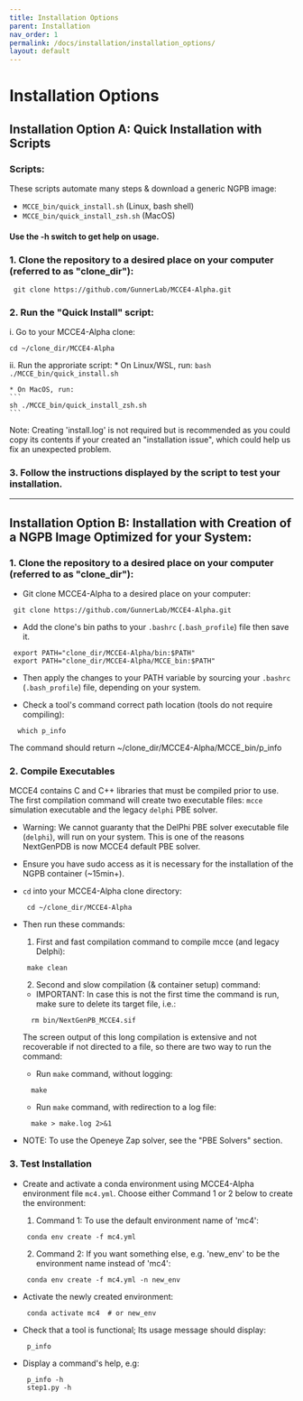 ```yaml
---
title: Installation Options
parent: Installation
nav_order: 1
permalink: /docs/installation/installation_options/
layout: default
---
```


# Installation Options

## Installation Option A: Quick Installation with Scripts
### Scripts:
These scripts automate many steps & download a generic NGPB image:
  * `MCCE_bin/quick_install.sh` (Linux, bash shell)
  * `MCCE_bin/quick_install_zsh.sh` (MacOS)
#### Use the -h switch to get help on usage.

### 1. Clone the repository to a desired place on your computer (referred to as "clone_dir"):
```
 git clone https://github.com/GunnerLab/MCCE4-Alpha.git
```

### 2. Run the "Quick Install" script:
  i. Go to your MCCE4-Alpha clone:
  ```
  cd ~/clone_dir/MCCE4-Alpha
  ```

  ii. Run the approriate script:
    * On Linux/WSL, run:
    ```
    bash ./MCCE_bin/quick_install.sh
    ```

    * On MacOS, run:
    ```
    sh ./MCCE_bin/quick_install_zsh.sh
    ```

  Note: Creating 'install.log' is not required but is recommended as you could copy its contents if your created an "installation issue", which could help us fix an unexpected problem.

### 3. Follow the instructions displayed by the script to test your installation.
---

## Installation Option B: Installation with Creation of a NGPB Image Optimized for your System:

### 1. Clone the repository to a desired place on your computer (referred to as "clone_dir"):
  * Git clone MCCE4-Alpha to a desired place on your computer:
  ```
   git clone https://github.com/GunnerLab/MCCE4-Alpha.git
  ```
 
  * Add the clone's bin paths to your `.bashrc` (`.bash_profile`) file then save it.
  ```
   export PATH="clone_dir/MCCE4-Alpha/bin:$PATH"
   export PATH="clone_dir/MCCE4-Alpha/MCCE_bin:$PATH"
  ```

  * Then apply the changes to your PATH variable by sourcing your `.bashrc` (`.bash_profile`) file, depending on your system.

  * Check a tool's command correct path location (tools do not require compiling):
  ```
    which p_info
  ```
  The command should return ~/clone_dir/MCCE4-Alpha/MCCE_bin/p_info

### 2. Compile Executables 
MCCE4 contains C and C++ libraries that must be compiled prior to use. The first compilation command will create two executable files: `mcce` simulation executable and the legacy `delphi` PBE solver.  
  * Warning: We cannot guaranty that the DelPhi PBE solver executable file (`delphi`), will run on your system. This is one of the reasons NextGenPDB is now MCCE4 default PBE solver.

  * Ensure you have sudo access as it is necessary for the installation of the NGPB container (~15min+).
  * `cd` into your MCCE4-Alpha clone directory:
    ```
     cd ~/clone_dir/MCCE4-Alpha
    ```
  * Then run these commands:

    1. First and fast compilation command to compile mcce (and legacy Delphi):
    ```
     make clean
    ```

    2. Second and slow compilation (& container setup) command:
      - IMPORTANT: In case this is not the first time the command is run, make sure to delete its target file, i.e.:
      ```
        rm bin/NextGenPB_MCCE4.sif
      ```
      The screen output of this long compilation is extensive and not recoverable if not directed to a file, so there are two way to run the command:
      - Run `make` command, without logging:
      ```
        make
      ```
      - Run `make` command, with redirection to a log file:
      ```
        make > make.log 2>&1
      ```

  * NOTE: To use the Openeye Zap solver, see the "PBE Solvers" section.

### 3. Test Installation
  * Create and activate a conda environment using MCCE4-Alpha environment file `mc4.yml`. Choose either Command 1 or 2 below to create the environment:
    1. Command 1: To use the default environment name of 'mc4':
    ```
     conda env create -f mc4.yml
    ```
    2. Command 2: If you want something else, e.g. 'new_env' to be the environment name instead of 'mc4':
    ```
     conda env create -f mc4.yml -n new_env
    ```

  * Activate the newly created environment:
    ```
     conda activate mc4  # or new_env
    ```

  * Check that a tool is functional; Its usage message should display:
    ```
     p_info
    ```

  * Display a command's help, e.g:
    ```
     p_info -h
     step1.py -h
    ```

